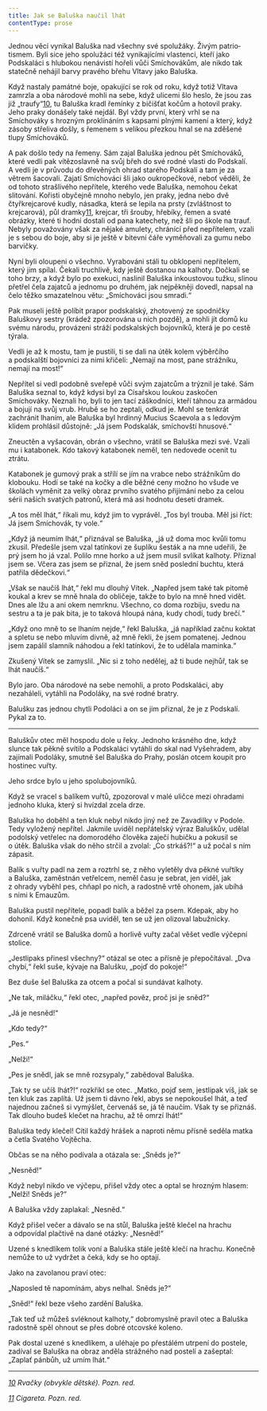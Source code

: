 ```yaml
---
title: Jak se Baluška naučil lhát
contentType: prose
---
```


<section>

Jednou věcí vynikal Baluška nad všechny své spolužáky. Živým patrio­tismem. Byli sice jeho spolužáci též vynikajícími vlastenci, kteří jako Podskaláci s hlubokou nenávistí hořeli vůči Smíchovákům, ale nikdo tak statečně nehájil barvy pravého břehu Vltavy jako Baluška.

Když nastaly památné boje, opakující se rok od roku, když totiž Vltava zamrzla a oba národové mohli na sebe, když ulicemi šlo heslo, že jsou zas již „traufy“[10](./resources/undefined), tu Baluška kradl řemínky z bičišťat kočům a hotovil praky. Jeho praky donášely také nejdál. Byl vždy první, který vrhl se na Smíchováky s hrozným proklínáním s kapsami plnými kamení a který, když zásoby střeliva došly, s řemenem s velikou přezkou hnal se na zděšené tlupy Smíchováků.

A pak došlo tedy na řemeny. Sám zajal Baluška jednou pět Smíchováků, které vedli pak vítězoslavně na svůj břeh do své rodné vlasti do Podskalí. A vedli je v průvodu do dřevěných ohrad starého Podskalí a tam je za větrem šacovali. Zajatí Smíchováci šli jako oukro­pečkové, neboť věděli, že od tohoto strašlivého nepřítele, kterého vede Baluška, nemohou čekat slitování. Kořisti obyčejně mnoho nebylo, jen praky, jedna nebo dvě čtyřkrejcarové kudly, násadka, která se lepila na prsty (zvláštnost to krejcarová), půl dramky[11](./resources/undefined), krejcar, tři šrouby, hřebíky, řemen a svaté obrázky, které ti hodní dostali od pana katechety, než šli po škole na trauf. Nebyly považovány však za nějaké amulety, chránící před nepřítelem, vzali je s sebou do boje, aby si je ještě v bitevní čáře vyměňovali za gumu nebo barvičky.

Nyní byli oloupeni o všechno. Vyrabováni stáli tu obklopeni nepřítelem, který jim spílal. Čekali truchlivě, kdy ještě dostanou na kalhoty. Dočkali se toho brzy, a když bylo po exekuci, naslinil Baluška inkoustovou tužku, slinou přetřel čela zajatců a jednomu po druhém, jak nejpěkněji dovedl, napsal na čelo těžko smazatelnou větu: „Smíchováci jsou smradi.“

Pak museli ještě políbit prapor podskalský, zhotovený ze spodničky Baluškovy sestry (krádež zpozorována u nich pozdě), a mohli jít domů ku svému národu, provázeni stráží podskalských bojovníků, která je po cestě týrala.

Vedli je až k mostu, tam je pustili, ti se dali na útěk kolem výběrčího a podskalští bojovníci za nimi křičeli: „Nemají na most, pane strážníku, nemají na most!“

Nepřítel si vedl podobně sveřepě vůči svým zajatcům a trýznil je také. Sám Baluška seznal to, když kdysi byl za Císařskou loukou zaskočen Smíchováky. Neznali ho, byli to jen tací záškodníci, kteří táhnou za armádou a bojují na svůj vrub. Hrubě se ho zeptali, odkud je. Mohl se tenkrát zachránit lhaním, ale Baluška byl hrdinný Mucius Scaevola a s ledovým klidem prohlásil důstojně: „Já jsem Podskalák, smíchovští hnusové.“

Zneuctěn a vyšacován, obrán o všechno, vrátil se Baluška mezi své. Vzali mu i katabonek. Kdo takový katabonek neměl, ten nedovede ocenit tu ztrátu.

Katabonek je gumový prak a střílí se jím na vrabce nebo strážníkům do klobouku. Hodí se také na kočky a dle běžné ceny možno ho všude ve školách vyměnit za velký obraz prvního svatého přijímání nebo za celou sérii našich svatých patronů, která má asi hodnotu deseti dramek.

„A tos měl lhát,“ říkali mu, když jim to vyprávěl. „Tos byl trouba. Měl jsi říct: Já jsem Smíchovák, ty vole.“

„Když já neumím lhát,“ přiznával se Baluška, „já už doma moc kvůli tomu zkusil. Předešle jsem vzal tatínkovi ze šuplíku šesták a na mne udeřili, že prý jsem ho já vzal. Polilo mne horko a už jsem musil svlíkat kalhoty. Přiznal jsem se. Včera zas jsem se přiznal, že jsem sněd poslední buchtu, která patřila dědečkovi.“

„Však se naučíš lhát,“ řekl mu dlouhý Vítek. „Napřed jsem také tak pitomě koukal a krev se mně hnala do obličeje, takže to bylo na mně hned vidět. Dnes ale lžu a ani okem nemrknu. Všechno, co doma rozbiju, svedu na sestru a ta je pak bita, je to taková hloupá nána, kudy chodí, tudy brečí.“

„Když ono mně to se lhaním nejde,“ řekl Baluška, „já například začnu koktat a spletu se nebo mluvím divně, až mně řekli, že jsem pomatenej. Jednou jsem zapálil slamník náhodou a řekl tatínkovi, že to udělala maminka.“

Zkušený Vítek se zamyslil. „Nic si z toho nedělej, až ti bude nejhůř, tak se lhát naučíš.“

Bylo jaro. Oba národové na sebe nemohli, a proto Podskaláci, aby nezaháleli, vytáhli na Podoláky, na své rodné bratry.

Balušku zas jednou chytli Podoláci a on se jim přiznal, že je z Pod­skalí. Pykal za to.

* * *

Baluškův otec měl hospodu dole u řeky. Jednoho krásného dne, když slunce tak pěkně svítilo a Podskaláci vytáhli do skal nad Vyšehradem, aby zajímali Podoláky, smutně šel Baluška do Prahy, poslán otcem koupit pro hostinec vuřty.

Jeho srdce bylo u jeho spolubojovníků.

Když se vracel s balíkem vuřtů, zpozoroval v malé uličce mezi ohradami jednoho kluka, který si hvízdal zcela drze.

Baluška ho doběhl a ten kluk nebyl nikdo jiný než ze Zavadilky v Podole. Tedy vyložený nepřítel. Jakmile uviděl nepřátelský výraz Baluškův, udělal podolský vetřelec na domorodého člověka zaječí hubičku a pokusil se o útěk. Baluška však do něho strčil a zvolal: „Co strkáš?!“ a už počal s ním zápasit.

Balík s vuřty padl na zem a roztrhl se, z něho vyletěly dva pěkné vuřtíky a Baluška, zaměstnán vetřelcem, neměl času je sebrat, jen viděl, jak z ohrady vyběhl pes, chňapl po nich, a radostně vrtě ohonem, jak ubíhá s nimi k Emauzům.

Baluška pustil nepřítele, popadl balík a běžel za psem. Kdepak, aby ho dohonil. Když konečně psa uviděl, ten se už jen olizoval labužnicky.

Zdrceně vrátil se Baluška domů a horlivě vuřty začal věšet vedle výčepní stolice.

„Jestlipaks přinesl všechny?“ otázal se otec a přísně je přepočítával. „Dva chybí,“ řekl suše, kývaje na Balušku, „pojď do pokoje!“

Bez duše šel Baluška za otcem a počal si sundávat kalhoty.

„Ne tak, miláčku,“ řekl otec, „napřed pověz, proč jsi je sněd?“

„Já je nesněd!“

„Kdo tedy?“

„Pes.“

„Nelži!“

„Pes je snědl, jak se mně rozsypaly,“ zabědoval Baluška.

„Tak ty se učíš lhát?!“ rozkřikl se otec. „Matko, pojď sem, jestli­pak víš, jak se ten kluk zas zaplítá. Už jsem ti dávno řekl, abys se nepokoušel lhát, a teď najednou začneš si vymýšlet, červenáš se, já tě naučím. Však ty se přiznáš. Tak dlouho budeš klečet na hrachu, až tě omrzí lhát!“

Baluška tedy klečel! Cítil každý hrášek a naproti němu přísně seděla matka a četla Svatého Vojtěcha.

Občas se na něho podívala a otázala se: „Sněds je?“

„Nesněd!“

Když nebyl nikdo ve výčepu, přišel vždy otec a optal se hrozným hlasem: „Nelži! Sněds je?“

A Baluška vždy zaplakal: „Nesněd.“

Když přišel večer a dávalo se na stůl, Baluška ještě klečel na hrachu a odpovídal plačtivě na dané otázky: „Nesněd!“

Uzené s knedlíkem tolik voní a Baluška stále ještě klečí na hrachu. Konečně nemůže to už vydržet a čeká, kdy se ho optají.

Jako na zavolanou praví otec:

„Naposled tě napomínám, abys nelhal. Sněds je?“

„Sněd!“ řekl beze všeho zardění Baluška.

„Tak teď už můžeš svléknout kalhoty,“ dobromyslně pravil otec a Baluška radostně spěl ohnout se přes dobré otcovské koleno.

Pak dostal uzené s knedlíkem, a uléhaje po přestálém utrpení do postele, zadíval se Baluška na obraz anděla strážného nad postelí a zašeptal: „Zaplať pánbůh, už umím lhát.“

* * *

_[10](./resources/undefined) Rvačky (obvykle dětské). Pozn. red._

_[11](./resources/undefined) Cigareta. Pozn. red._

</section>
